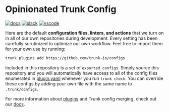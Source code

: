 # Opinionated Trunk Config

[![docs](https://img.shields.io/badge/-docs-darkgreen?logo=readthedocs&logoColor=ffffff)][docs]
[![slack](https://img.shields.io/badge/-slack-611f69?logo=slack)][slack]
[![vscode](https://img.shields.io/visual-studio-marketplace/i/trunk.io?color=0078d7&label=vscode&logo=visualstudiocode)][vscode]

Here are the default **configuration files, linters, and actions** that we turn on in all of our own
repositories during development. Every setting has been carefully scrutinized to optimize our own
workflow. Feel free to import them for your own use by running:

```bash
trunk plugins add https://github.com/trunk-io/configs
```

Included in this repository is a set of `exported_configs`. Simply source this repository and you
will automatically have access to all of the config files enumerated in [plugin.yaml](./plugin.yaml)
whenever you run `trunk check`. You can override these configs by adding your own file with the same
name to `.trunk/configs`.

For more information about [plugins](https://github.com/trunk-io/plugins) and Trunk config merging,
check out our [docs][docs].

[trunk]: https://trunk.io
[slack]: https://slack.trunk.io
[docs]: https://docs.trunk.io
[vscode]: https://marketplace.visualstudio.com/items?itemName=Trunk.io
